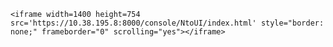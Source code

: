 <html>
<head>
	
</head>	
<body>

	<iframe width=1400 height=754 src='https://10.38.195.8:8000/console/NtoUI/index.html' style="border: none;" frameborder="0" scrolling="yes"></iframe>

</body>
</html>
